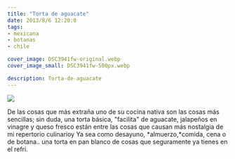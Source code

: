 ```yaml
---
title: "Torta de aguacate"
date: 2013/8/6 12:20:0
tags: 
- mexicana
- botanas
- chile

cover_image: DSC3941fw-original.webp
cover_image_small: DSC3941fw-500px.webp

description: Torta-de-aguacate
---
```



[![](DSC3941fw-800px.webp)](DSC3941fw-original.webp)

  
De las cosas que más extraña uno de su cocina nativa son las cosas más sencillas; sin duda, una torta básica, "facilita" de aguacate, jalapeños en vinagre y queso fresco están entre las cosas que causan más nostalgia de mi repertorio culinarioy Ya sea como desayuno, *almuerzo,*comida, cena o de botana.. una torta en pan blanco de cosas que seguramente ya tienes en el refri.
